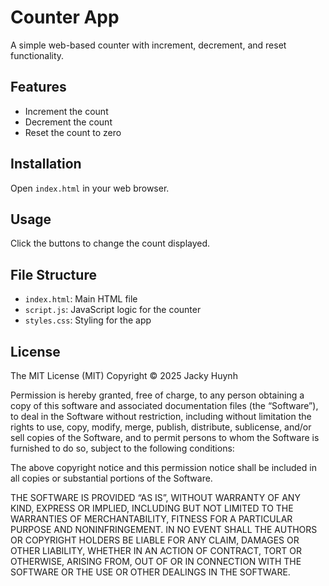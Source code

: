 # Counter App

A simple web-based counter with increment, decrement, and reset functionality.

## Features
- Increment the count
- Decrement the count
- Reset the count to zero

## Installation
Open `index.html` in your web browser.

## Usage
Click the buttons to change the count displayed.

## File Structure
- `index.html`: Main HTML file
- `script.js`: JavaScript logic for the counter
- `styles.css`: Styling for the app

## License
The MIT License (MIT)
Copyright © 2025 Jacky Huynh

Permission is hereby granted, free of charge, to any person obtaining a copy of this software and associated documentation files (the “Software”), to deal in the Software without restriction, including without limitation the rights to use, copy, modify, merge, publish, distribute, sublicense, and/or sell copies of the Software, and to permit persons to whom the Software is furnished to do so, subject to the following conditions:

The above copyright notice and this permission notice shall be included in all copies or substantial portions of the Software.

THE SOFTWARE IS PROVIDED “AS IS”, WITHOUT WARRANTY OF ANY KIND, EXPRESS OR IMPLIED, INCLUDING BUT NOT LIMITED TO THE WARRANTIES OF MERCHANTABILITY, FITNESS FOR A PARTICULAR PURPOSE AND NONINFRINGEMENT. IN NO EVENT SHALL THE AUTHORS OR COPYRIGHT HOLDERS BE LIABLE FOR ANY CLAIM, DAMAGES OR OTHER LIABILITY, WHETHER IN AN ACTION OF CONTRACT, TORT OR OTHERWISE, ARISING FROM, OUT OF OR IN CONNECTION WITH THE SOFTWARE OR THE USE OR OTHER DEALINGS IN THE SOFTWARE.